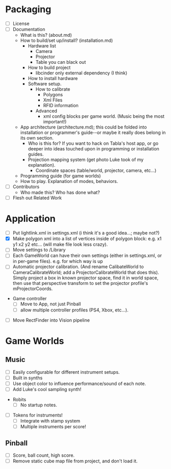 # Packaging
- [ ] License
- [ ] Documentation
	- What is this? (about.md)
	- How to build/set up/install? (installation.md)
		- Hardware list
            - Camera
            - Projector
            - Table you can black out
		- How to build project
			- libcinder only external dependency (I think)
		- How to install hardware
        - Software setup.
            - How to calibrate
                - Polygons
                - Xml Files
                - RFID information
            - Advanced
                - xml config blocks per game world. (Music being the most important!)
	- App architecture (architecture.md); this could be folded into installation or programmer's guide--or maybe it really does belong in its own section.
		- Who is this for? If you want to hack on Tabla's host app, or go deeper into ideas touched upon in programming or installation guides. 
		- Projection mapping system (get photo Luke took of my explanation).
			- Coordinate spaces (table/world, projector, camera, etc...)		
	- Programming guide (for game worlds)
	- How to play. Explanation of modes, behaviors.
- [ ] Contributors
	- Who made this? Who has done what?
- [ ] Flesh out Related Work

# Application

- [ ] Put lightlink.xml in settings.xml (i think it's a good idea...; maybe not?)
- [x] Make polygon xml into a list of vertices inside of polygon block: e.g. <v>x1 y1</v> <v>x2 y2</v> etc... (will make file look less crazy).
- [ ] Move settings to /Library
- [ ] Each GameWorld can have their own settings (either in settings.xml, or in per-game files). e.g. for which way is up
- [ ] Automatic projector calibration. (And rename CalibateWorld to CameraCalibrateWorld; add a ProjectorCalibrateWorld that does this). Simply project a box in known projector space, find it in world space, then use that perspective transform to set the projector profile's mProjectorCoords.
- Game controller
	- [ ] Move to App, not just Pinball
	- [ ] allow multiple controller profiles (PS4, Xbox, etc...).
- [ ] Move RectFinder into Vision pipeline

# Game Worlds

## Music
- [ ] Easily configurable for different instrument setups.
- [ ] Built in synths
- [ ] Use object color to influence performance/sound of each note.
- [ ] Add Luke's cool sampling synth!
- Robits
	- [ ] No startup notes.
- [ ] Tokens for instruments!
	- [ ] Integrate with stamp system
	- [ ] Multiple instruments per score!

## Pinball
- [ ] Score, ball count, high score.
- [ ] Remove static cube map file from project, and don't load it.